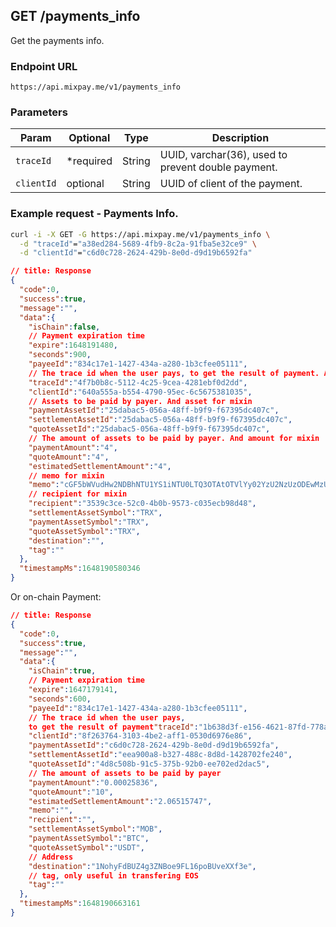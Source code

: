 ## GET /payments_info

Get the payments info.

### Endpoint URL

```
https://api.mixpay.me/v1/payments_info
```

### Parameters

|  Param | Optional | Type | Description |
| --- | --- | --- | --- |
| `traceId` | <span class="required">*required</span> | String | UUID, varchar(36), used to prevent double payment. |
| `clientId` | optional  | String | UUID of client of the payment. |

### Example request - Payments Info.

```bash
curl -i -X GET -G https://api.mixpay.me/v1/payments_info \
  -d "traceId"="a38ed284-5689-4fb9-8c2a-91fba5e32ce9" \
  -d "clientId"="c6d0c728-2624-429b-8e0d-d9d19b6592fa" 
```


```json
// title: Response
{
  "code":0,
  "success":true,
  "message":"",
  "data":{
    "isChain":false,
    // Payment expiration time
    "expire":1648191480,
    "seconds":900,
    "payeeId":"834c17e1-1427-434a-a280-1b3cfee05111",
    // The trace id when the user pays, to get the result of payment. And trace for mixin.
    "traceId":"4f7b0b8c-5112-4c25-9cea-4281ebf0d2dd",
    "clientId":"640a555a-b554-4790-95ec-6c5675381035",
    // Assets to be paid by payer. And asset for mixin
    "paymentAssetId":"25dabac5-056a-48ff-b9f9-f67395dc407c",
    "settlementAssetId":"25dabac5-056a-48ff-b9f9-f67395dc407c",
    "quoteAssetId":"25dabac5-056a-48ff-b9f9-f67395dc407c",
    // The amount of assets to be paid by payer. And amount for mixin
    "paymentAmount":"4",
    "quoteAmount":"4",
    "estimatedSettlementAmount":"4",
    // memo for mixin
    "memo":"cGF5bWVudHw2NDBhNTU1YS1iNTU0LTQ3OTAtOTVlYy02YzU2NzUzODEwMzU=",
    // recipient for mixin
    "recipient":"3539c3ce-52c0-4b0b-9573-c035ecb98d48",
    "settlementAssetSymbol":"TRX",
    "paymentAssetSymbol":"TRX",
    "quoteAssetSymbol":"TRX",
    "destination":"",
    "tag":""
  },
  "timestampMs":1648190580346
}
```

Or on-chain Payment:

```json
// title: Response
{
  "code":0,
  "success":true,
  "message":"",
  "data":{
    "isChain":true,
    // Payment expiration time
    "expire":1647179141,
    "seconds":600,
    "payeeId":"834c17e1-1427-434a-a280-1b3cfee05111",
    // The trace id when the user pays,
    to get the result of payment"traceId":"1b638d3f-e156-4621-87fd-778a410f4884",
    "clientId":"8f263764-3103-4be2-aff1-0530d6976e86",
    "paymentAssetId":"c6d0c728-2624-429b-8e0d-d9d19b6592fa",
    "settlementAssetId":"eea900a8-b327-488c-8d8d-1428702fe240",
    "quoteAssetId":"4d8c508b-91c5-375b-92b0-ee702ed2dac5",
    // The amount of assets to be paid by payer
    "paymentAmount":"0.00025836",
    "quoteAmount":"10",
    "estimatedSettlementAmount":"2.06515747",
    "memo":"",
    "recipient":"",
    "settlementAssetSymbol":"MOB",
    "paymentAssetSymbol":"BTC",
    "quoteAssetSymbol":"USDT",
    // Address
    "destination":"1NohyFdBUZ4g3ZNBoe9FL16poBUveXXf3e",
    // tag, only useful in transfering EOS
    "tag":""
  },
  "timestampMs":1648190663161
}
```

